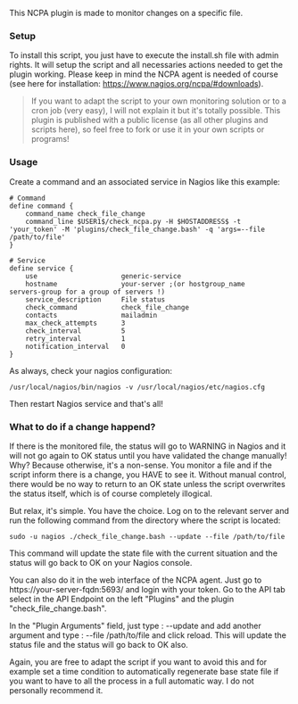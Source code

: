 This NCPA plugin is made to monitor changes on a specific file.


### Setup

To install this script, you just have to execute the install.sh file with admin rights. It will setup the script and all necessaries actions needed to get the plugin working.
Please keep in mind the NCPA agent is needed of course (see here for installation: https://www.nagios.org/ncpa/#downloads).

> If you want to adapt the script to your own monitoring solution or to a cron job (very easy), I will not explain it but it's totally possible. This plugin is published with a public license (as all other plugins and scripts here), so feel free to fork or use it in your own scripts or programs!

### Usage

Create a command and an associated service in Nagios like this example:

```text
# Command
define command {
    command_name check_file_change
    command_line $USER1$/check_ncpa.py -H $HOSTADDRESS$ -t 'your_token' -M 'plugins/check_file_change.bash' -q 'args=--file /path/to/file'
}
```

```text
# Service
define service {
    use                     generic-service
    hostname                your-server ;(or hostgroup_name          servers-group for a group of servers !)
    service_description     File status
    check_command           check_file_change
    contacts                mailadmin
    max_check_attempts      3
    check_interval          5
    retry_interval          1
    notification_interval   0
}
```
As always, check your nagios configuration:

```shell
/usr/local/nagios/bin/nagios -v /usr/local/nagios/etc/nagios.cfg
```
Then restart Nagios service and that's all!

### What to do if a change happend?

If there is the monitored file, the status will go to WARNING in Nagios and it will not go again to OK status until you have validated the change manually! Why? Because otherwise, it's a non-sense. You monitor a file and if the script inform there is a change, you HAVE to see it. Without manual control, there would be no way to return to an OK state unless the script overwrites the status itself, which is of course completely illogical.

But relax, it's simple. You have the choice. Log on to the relevant server and run the following command from the directory where the script is located:

```shell
sudo -u nagios ./check_file_change.bash --update --file /path/to/file
```

This command will update the state file with the current situation and the status will go back to OK on your Nagios console.

You can also do it in the web interface of the NCPA agent. Just go to https://your-server-fqdn:5693/ and login with your token. Go to the API tab select in the API Endpoint on the left "Plugins" and the plugin "check_file_change.bash".

In the "Plugin Arguments" field, just type : --update and add another argument and type : --file /path/to/file and click reload. This will update the status file and the status will go back to OK also.

Again, you are free to adapt the script if you want to avoid this and for example set a time condition to automatically regenerate base state file if you want to have to all the process in a full automatic way. I do not personally recommend it.
